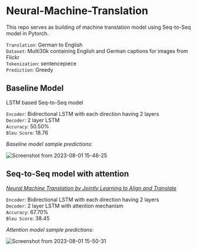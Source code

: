 # Neural-Machine-Translation
This repo serves as building of machine translation model using Seq-to-Seq model in Pytorch.<br>

`Translation`: German to English<br>
`Dataset`: Multi30k containing English and German captions for images from Flickr<br>
`Tokenization`: sentencepiece<br>
`Prediction`: Greedy

## Baseline Model
LSTM based Seq-to-Seq model<br>

`Encoder`: Bidirectional LSTM with each direction having 2 layers <br>
`Decoder`: 2 layer LSTM<br>
`Accuracy`: 50.50%<br>
`Bleu Score`: 18.76<br>

*Baseline model sample predictions:*

![Screenshot from 2023-08-01 15-46-25](https://github.com/maximus-21/Neural-Machine-Translation/assets/98597396/b54f54e4-127a-45b1-917e-17ee5801d448)

## Seq-to-Seq model with attention
*[Neural Machine Translation by Jointly Learning to Align and Translate](https://arxiv.org/abs/1409.0473)*<br>

`Encoder`: Bidirectional LSTM with each direction having 2 layers <br>
`Decoder`: 2 layer LSTM with attention mechanism<br>
`Accuracy`: 67.70%<br>
`Bleu Score`: 38.45<br>

*Attention model sample predictions:*

![Screenshot from 2023-08-01 15-50-31](https://github.com/maximus-21/Neural-Machine-Translation/assets/98597396/ca68ee49-ec14-48b1-812a-663885616fd3)

